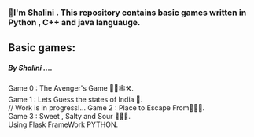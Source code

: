 <h3>👋I'm Shalini . This repository contains basic games written in Python , C++ and java languauge.<br></h3>
<h2>Basic games:</h2>
<h5>By Shalini ....</h5>

Game 0 : The Avenger's Game 🦹‍♂️🕸️⚒️.<br>
Game 1 : Lets Guess the states of India 🤔.<br>// Work is in progress!...
Game 2 : Place to Escape From🏃‍♀️‍➡️.<br>
Game 3 : Sweet , Salty and Sour 🍭🍝🥒.<br>
Using Flask FrameWork PYTHON.












